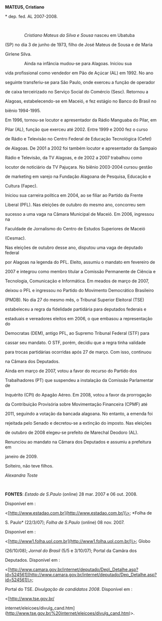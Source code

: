 **MATEUS, Cristiano**



\* dep. fed. AL 2007-2008.



 



                *Cristiano Mateus da Silva e Sousa* nasceu em Ubatuba

(SP) no dia 3 de junho de 1973, filho de José Mateus de Sousa e de Maria

Girlene Silva.



                Ainda na infância mudou-se para Alagoas. Iniciou sua

vida profissional como vendedor em Pão de Açúcar (AL) em 1992. No ano

seguinte transferiu-se para São Paulo, onde exerceu a função de operador

de caixa terceirizado no Serviço Social do Comércio (Sesc). Retornou a

Alagoas, estabelecendo-se em Maceió, e fez estágio no Banco do Brasil no

biênio 1994-1995.



Em 1996, tornou-se locutor e apresentador da Rádio Manguaba do Pilar, em

Pilar (AL), função que exerceu até 2002. Entre 1999 e 2000 fez o curso

de Rádio e Televisão no Centro Federal de Educação Tecnológica (Cefet)

de Alagoas. De 2001 a 2002 foi também locutor e apresentador da Sampaio

Rádio e Televisão, da TV Alagoas, e de 2002 a 2007 trabalhou como

locutor de noticiário da TV Pajuçara. No biênio 2003-2004 cursou gestão

de marketing em varejo na Fundação Alagoana de Pesquisa, Educação e

Cultura (Fapec).



Iniciou sua carreira política em 2004, ao se filiar ao Partido da Frente

Liberal (PFL). Nas eleições de outubro do mesmo ano, concorreu sem

sucesso a uma vaga na Câmara Municipal de Maceió. Em 2006, ingressou na

Faculdade de Jornalismo do Centro de Estudos Superiores de Maceió

(Cesmac).



Nas eleições de outubro desse ano, disputou uma vaga de deputado federal

por Alagoas na legenda do PFL. Eleito, assumiu o mandato em fevereiro de

2007 e integrou como membro titular a Comissão Permanente de Ciência e

Tecnologia, Comunicação e Informática. Em meados de março de 2007,

deixou o PFL e ingressou no Partido do Movimento Democrático Brasileiro

(PMDB). No dia 27 do mesmo mês, o Tribunal Superior Eleitoral (TSE)

estabeleceu a regra da fidelidade partidária para deputados federais e

estaduais e vereadores eleitos em 2006, o que embasou a representação do

Democratas (DEM), antigo PFL, ao Supremo Tribunal Federal (STF) para

cassar seu mandato. O STF, porém, decidiu que a regra tinha validade

para trocas partidárias ocorridas após 27 de março. Com isso, continuou

na Câmara dos Deputados.



Ainda em março de 2007, votou a favor do recurso do Partido dos

Trabalhadores (PT) que suspendeu a instalação da Comissão Parlamentar de

Inquérito (CPI) do Apagão Aéreo. Em 2008, votou a favor da prorrogação

da Contribuição Provisória sobre Movimentação Financeira (CPMF) até

2011, seguindo a votação da bancada alagoana. No entanto, a emenda foi

rejeitada pelo Senado e decretou-se a extinção do imposto. Nas eleições

de outubro de 2008 elegeu-se prefeito de Marechal Deodoro (AL).

Renunciou ao mandato na Câmara dos Deputados e assumiu a prefeitura em

janeiro de 2009.



Solteiro, não teve filhos.



*Alexandra Toste*



 



**FONTES**: *Estado de S.Paulo* (online) 28 mar. 2007 e 06 out. 2008.

Disponível em :

\<[http://www.estadao.com.br](http://www.estadao.com.br/)\>; *Folha de

S. Paulo* (22/3/07); *Folha de S.Paulo* (online) 08 nov. 2007.

Disponível em :

\<[http://www1.folha.uol.com.br](http://www1.folha.uol.com.br/)\>; Globo

(26/10/08); *Jornal do Brasil* (5/5 e 3/10/07); Portal da Camâra dos

Deputados. Disponível em :

\<[http://www.camara.gov.br/internet/deputado/Dep\_Detalhe.asp?id=524561](http://www.camara.gov.br/internet/deputado/Dep_Detalhe.asp?id=524561)\>;

Portal do TSE. *Divulgação de candidatos 2008*. Disponível em :

\<[http://www.tse.gov.br/

internet/eleicoes/divulg\_cand.htm](http://www.tse.gov.br/%20internet/eleicoes/divulg_cand.htm)\>.



 



 



 



 



 



 

